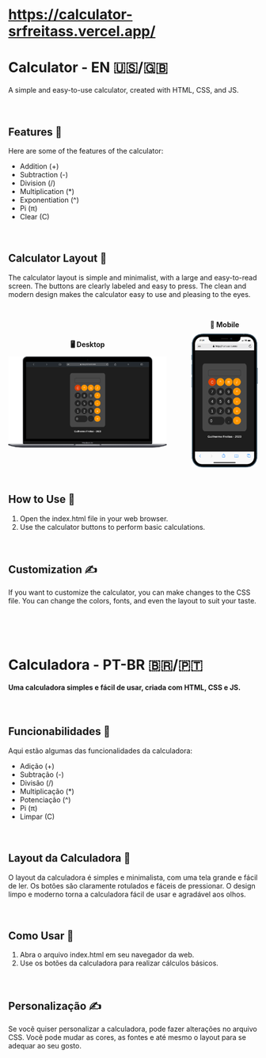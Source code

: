 # https://calculator-srfreitass.vercel.app/ 

# Calculator - EN 🇺🇸/🇬🇧

A simple and easy-to-use calculator, created with HTML, CSS, and JS.

<div style="height: 20px;"></div>

## Features 🌟
Here are some of the features of the calculator:

- Addition (+)
- Subtraction (-)
- Division (/)
- Multiplication (*)
- Exponentiation (^)
- Pi (π)
- Clear (C)

<div style="height: 20px;"></div>

## Calculator Layout 🎨
The calculator layout is simple and minimalist, with a large and easy-to-read screen. The buttons are clearly labeled and easy to press. The clean and modern design makes the calculator easy to use and pleasing to the eyes.

<div style="display: flex; align-items: center; justify-content: center; margin-top: 30px;">
  <div style="text-align: center; margin-right: 50px;">
    <p style="font-weight: bold; margin-bottom: 10px;"><b>🖥️ Desktop</b></p>
    <img src="./assets/images/desktop.png" alt="Captura de tela do projeto em execução" width="600">
  </div>
  <div style="text-align: center;">
    <p style="font-weight: bold; margin-bottom: 10px;"><b>📱 Mobile</b></p>
    <img src="./assets/images/mobile.png" alt="Captura de tela do projeto em execução" width="250">
  </div>
</div>


<div style="height: 20px;"></div>

## How to Use 🧐
1. Open the index.html file in your web browser.
2. Use the calculator buttons to perform basic calculations.
<div style="height: 20px;"></div>

## Customization ✍️
If you want to customize the calculator, you can make changes to the CSS file. You can change the colors, fonts, and even the layout to suit your taste.



<div style="height: 50px;"></div>

# Calculadora - PT-BR 🇧🇷/🇵🇹

#### Uma calculadora simples e fácil de usar, criada com HTML, CSS e JS.

<div style="height: 20px;"></div>

## Funcionabilidades 🌟

Aqui estão algumas das funcionalidades da calculadora:

- Adição (+)
- Subtração (-)
- Divisão (/)
- Multiplicação (*)
- Potenciação (^)
- Pi (π)
- Limpar (C)
<div style="height: 20px;"></div>

## Layout da Calculadora 🎨
O layout da calculadora é simples e minimalista, com uma tela grande e fácil de ler. Os botões são claramente rotulados e fáceis de pressionar. O design limpo e moderno torna a calculadora fácil de usar e agradável aos olhos.

<div style="height: 20px;"></div>

## Como Usar 🧐

1. Abra o arquivo index.html em seu navegador da web.
2. Use os botões da calculadora para realizar cálculos básicos.

<div style="height: 20px;"></div>

## Personalização ✍️

Se você quiser personalizar a calculadora, pode fazer alterações no arquivo CSS. Você pode mudar as cores, as fontes e até mesmo o layout para se adequar ao seu gosto.

